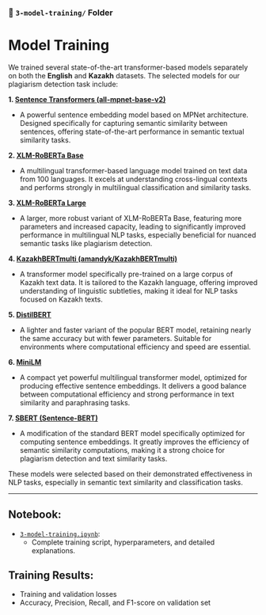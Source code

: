 ### 📁 `3-model-training/` Folder

# Model Training

We trained several state-of-the-art transformer-based models separately on both the **English** and **Kazakh** datasets. The selected models for our plagiarism detection task include:

**1. [Sentence Transformers (all-mpnet-base-v2)](https://huggingface.co/sentence-transformers/all-mpnet-base-v2)**  
- A powerful sentence embedding model based on MPNet architecture. Designed specifically for capturing semantic similarity between sentences, offering state-of-the-art performance in semantic textual similarity tasks.

**2. [XLM-RoBERTa Base](https://huggingface.co/xlm-roberta-base)**  
- A multilingual transformer-based language model trained on text data from 100 languages. It excels at understanding cross-lingual contexts and performs strongly in multilingual classification and similarity tasks.

**3. [XLM-RoBERTa Large](https://huggingface.co/xlm-roberta-large)**  
- A larger, more robust variant of XLM-RoBERTa Base, featuring more parameters and increased capacity, leading to significantly improved performance in multilingual NLP tasks, especially beneficial for nuanced semantic tasks like plagiarism detection.

**4. [KazakhBERTmulti (amandyk/KazakhBERTmulti)](https://huggingface.co/amandyk/KazakhBERTmulti)**  
- A transformer model specifically pre-trained on a large corpus of Kazakh text data. It is tailored to the Kazakh language, offering improved understanding of linguistic subtleties, making it ideal for NLP tasks focused on Kazakh texts.

**5. [DistilBERT](https://huggingface.co/distilbert-base-uncased)**  
- A lighter and faster variant of the popular BERT model, retaining nearly the same accuracy but with fewer parameters. Suitable for environments where computational efficiency and speed are essential.

**6. [MiniLM](https://huggingface.co/sentence-transformers/paraphrase-multilingual-MiniLM-L12-v2)**  
- A compact yet powerful multilingual transformer model, optimized for producing effective sentence embeddings. It delivers a good balance between computational efficiency and strong performance in text similarity and paraphrasing tasks.

**7. [SBERT (Sentence-BERT)](https://huggingface.co/sentence-transformers)**  
- A modification of the standard BERT model specifically optimized for computing sentence embeddings. It greatly improves the efficiency of semantic similarity computations, making it a strong choice for plagiarism detection and text similarity tasks.

These models were selected based on their demonstrated effectiveness in NLP tasks, especially in semantic text similarity and classification tasks.

---

## Notebook:
- [`3-model-training.ipynb`](3-model-training.ipynb):
  - Complete training script, hyperparameters, and detailed explanations.

## Training Results:
- Training and validation losses
- Accuracy, Precision, Recall, and F1-score on validation set

